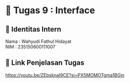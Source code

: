 # 📁 Tugas 9 : Interface

## 👤 Identitas Intern
Nama : Wahyudi Fathul Hidayat             
NIM  : 235150600111007

## 🔗 Link Penjelasan Tugas
https://youtu.be/ZEbsknaI9CE?si=PX5MOMOTgma1BGjn
